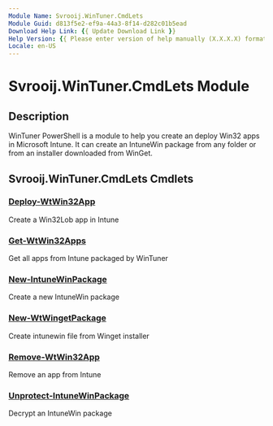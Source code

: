 ```yaml
---
Module Name: Svrooij.WinTuner.CmdLets
Module Guid: d813f5e2-ef9a-44a3-8f14-d282c01b5ead
Download Help Link: {{ Update Download Link }}
Help Version: {{ Please enter version of help manually (X.X.X.X) format }}
Locale: en-US
---
```


# Svrooij.WinTuner.CmdLets Module
## Description
WinTuner PowerShell is a module to help you create an deploy Win32 apps in Microsoft Intune. It can create an IntuneWin package from any folder or from an installer downloaded from WinGet.

## Svrooij.WinTuner.CmdLets Cmdlets
### [Deploy-WtWin32App](Deploy-WtWin32App.md)
Create a Win32Lob app in Intune

### [Get-WtWin32Apps](Get-WtWin32Apps.md)
Get all apps from Intune packaged by WinTuner

### [New-IntuneWinPackage](New-IntuneWinPackage.md)
Create a new IntuneWin package

### [New-WtWingetPackage](New-WtWingetPackage.md)
Create intunewin file from Winget installer

### [Remove-WtWin32App](Remove-WtWin32App.md)
Remove an app from Intune

### [Unprotect-IntuneWinPackage](Unprotect-IntuneWinPackage.md)
Decrypt an IntuneWin package

